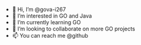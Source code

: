 - 👋 Hi, I’m @gova-i267
- 👀 I’m interested in GO and Java
- 🌱 I’m currently learning GO
- 💞️ I’m looking to collaborate on more GO projects
- 📫 You can reach me @github
